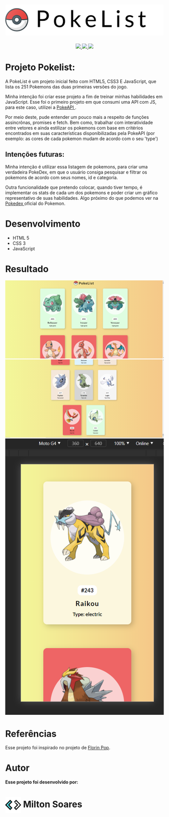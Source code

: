 <div align="center">
  <h1>
    <img src="assets/images/PokeList-Logo.svg">
  </h1>
<a href="https://www.linkedin.com/in/soaresmilton/" target="_blank">
  <img src="https://img.shields.io/badge/linkedin-%230077B5.svg?&style=for-the-badge&logo=linkedin&logoColor=white" /> 
</a>
<a href="https://www.youtube.com/watch?v=07i0QsuVGkw" target="_blank">
  <img src="https://img.shields.io/badge/youtube-%23FF0000.svg?&style=for-the-badge&logo=youtube&logoColor=white" />
</a>
<a href="https://www.instagram.com/soaresmiltinho/" target="_blank">
  <img src="https://img.shields.io/badge/instagram-%23E4405F.svg?&style=for-the-badge&logo=instagram&logoColor=white" />
</a>
</div>

# Projeto Pokelist:

<p>
A PokeList é um projeto inicial feito com HTML5, CSS3 E JavaScript, que lista os 251 Pokemons das duas primeiras versões do jogo.

Minha intenção foi criar esse projeto a fim de treinar minhas habilidades em JavaScript. Esse foi o primeiro projeto em que consumi uma API com JS, para este caso, utilizei a  <a href="https://pokeapi.co/" target="_blank"> PokeAPI </a> .

Por meio deste, pude entender um pouco mais a respeito de funções assincrônas, promises e fetch. Bem como, trabalhar com interatividade entre vetores e ainda estilizar os pokemons com base em critérios encontrados em suas características disponibilizadas pela PokeAPI (por exemplo: as cores de cada pokemon mudam de acordo com o seu 'type')
</p>

## Intenções futuras:
<p>
Minha intenção é utilizar essa listagem de pokemons, para criar uma verdadeira PokeDex, em que o usuário consiga pesquisar e filtrar os pokemons de acordo com seus nomes, id e categoria. 

Outra funcionalidade que pretendo colocar, quando tiver tempo, é implementar os stats de cada um dos pokemons e poder criar um gráfico representativo de suas habilidades. Algo próximo do que podemos ver na <a href="https://www.pokemon.com/br/pokedex/" target="_blank"> Pokedex </a> oficial do Pokemon.
</p>

# Desenvolvimento
<ul>
<li>HTML 5</li>
<li>CSS 3</li>
<li>JavaScript</li>
</ul>

# Resultado

<div align="center">

  <img src="assets/images/pokelist-resultado.png" alt="Resultado final da pokelist">
  <img src="assets/images/pokelist-resultado-2.png" alt="Resultado final da pokelist">
  <img src="assets/images/pokelist-resultado-3.png" alt="Resultado final da pokelist">
 </div>

# Referências
Esse projeto foi inspirado no projeto de <a href="https://github.com/florinpop17" target="_blank"> Florin Pop</a>.
# Autor
<strong>Esse projeto foi desenvolvido por:</strong>
<h1>
  <img src="assets/images/LogoSMCode_Icon.png" height="50" align="center" margin-left="30px" alt="Logo SM Code">
Milton Soares
</h1>
